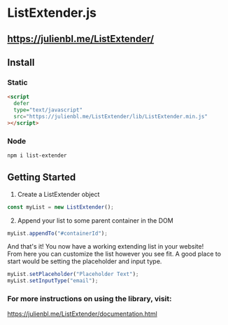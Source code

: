 # ListExtender.js

## https://julienbl.me/ListExtender/

## Install

### Static

```html
<script
  defer
  type="text/javascript"
  src="https://julienbl.me/ListExtender/lib/ListExtender.min.js"
></script>
```

### Node

```bash
npm i list-extender
```

## Getting Started

1. Create a ListExtender object

```javascript
const myList = new ListExtender();
```

2. Append your list to some parent container in the DOM

```javascript
myList.appendTo("#containerId");
```

And that's it! You now have a working extending list in your website!  
From here you can customize the list however you see fit. A good place to start would be setting the placeholder and input type.

```javascript
myList.setPlaceholder("Placeholder Text");
myList.setInputType("email");
```

### For more instructions on using the library, visit:

https://julienbl.me/ListExtender/documentation.html
